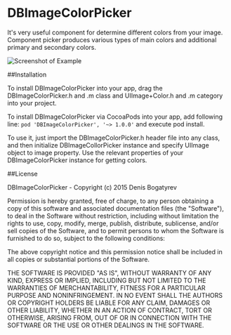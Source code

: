 # DBImageColorPicker

It's very useful component for determine different colors from your image. Component picker produces various types of main colors and additional primary and secondary colors.

![Screenshot of Example](https://github.com/d0ping/DBImageColorPicker/tree/develop/Example/Resource/Screenshot.png)

##Installation

To install DBImageColorPicker into your app, drag the DBImageColorPicker.h and .m class and UIImage+Color.h and .m category into your project. 

To install DBImageColorPicker via CocoaPods into your app, add following line:
    `pod 'DBImageColorPicker', '~> 1.0.0'`
and execute pod install.

To use it, just import the DBImageColorPicker.h header file into any class, and then initialize DBImageCollorPicker instance and specify UIImage object to image property. Use the relevant properties of your DBImageColorPicker instance for getting colors.


##License

DBImageColorPicker - Copyright (c) 2015 Denis Bogatyrev

Permission is hereby granted, free of charge, to any person obtaining a copy of this software and associated documentation files (the "Software"), to deal in the Software without restriction, including without limitation the rights to use, copy, modify, merge, publish, distribute, sublicense, and/or sell copies of the Software, and to permit persons to whom the Software is furnished to do so, subject to the following conditions:

The above copyright notice and this permission notice shall be included in all copies or substantial portions of the Software.

THE SOFTWARE IS PROVIDED "AS IS", WITHOUT WARRANTY OF ANY KIND, EXPRESS OR IMPLIED, INCLUDING BUT NOT LIMITED TO THE WARRANTIES OF MERCHANTABILITY, FITNESS FOR A PARTICULAR PURPOSE AND NONINFRINGEMENT. IN NO EVENT SHALL THE AUTHORS OR COPYRIGHT HOLDERS BE LIABLE FOR ANY CLAIM, DAMAGES OR OTHER LIABILITY, WHETHER IN AN ACTION OF CONTRACT, TORT OR OTHERWISE, ARISING FROM, OUT OF OR IN CONNECTION WITH THE SOFTWARE OR THE USE OR OTHER DEALINGS IN THE SOFTWARE.